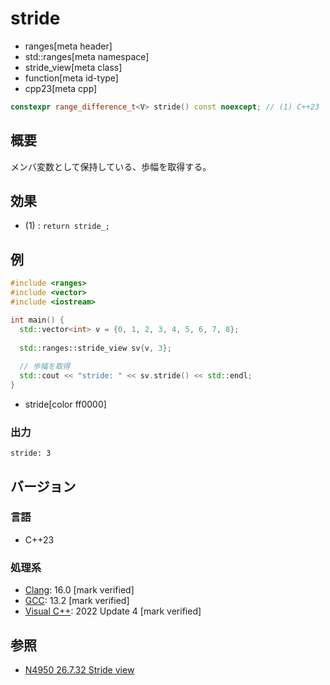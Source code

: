 # stride
* ranges[meta header]
* std::ranges[meta namespace]
* stride_view[meta class]
* function[meta id-type]
* cpp23[meta cpp]

```cpp
constexpr range_difference_t<V> stride() const noexcept; // (1) C++23
```

## 概要

メンバ変数として保持している、歩幅を取得する。

## 効果

- (1) : `return stride_;`

## 例
```cpp example
#include <ranges>
#include <vector>
#include <iostream>

int main() {
  std::vector<int> v = {0, 1, 2, 3, 4, 5, 6, 7, 8};
  
  std::ranges::stride_view sv{v, 3};
  
  // 歩幅を取得
  std::cout << "stride: " << sv.stride() << std::endl;
}
```
* stride[color ff0000]

### 出力
```
stride: 3
```

## バージョン
### 言語
- C++23

### 処理系
- [Clang](/implementation.md#clang): 16.0 [mark verified]
- [GCC](/implementation.md#gcc): 13.2 [mark verified]
- [Visual C++](/implementation.md#visual_cpp): 2022 Update 4 [mark verified]

## 参照
- [N4950 26.7.32 Stride view](https://timsong-cpp.github.io/cppwp/n4950/range.stride)
